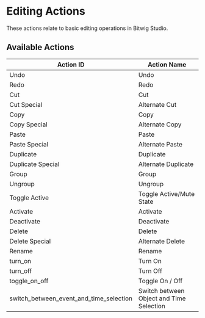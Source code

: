 # Editing Actions

These actions relate to basic editing operations in Bitwig Studio.

## Available Actions

| Action ID                                   | Action Name                                  |
| ------------------------------------------- | -------------------------------------------- |
| Undo                                        | Undo                                         |
| Redo                                        | Redo                                         |
| Cut                                         | Cut                                          |
| Cut Special                                 | Alternate Cut                                |
| Copy                                        | Copy                                         |
| Copy Special                                | Alternate Copy                               |
| Paste                                       | Paste                                        |
| Paste Special                               | Alternate Paste                              |
| Duplicate                                   | Duplicate                                    |
| Duplicate Special                           | Alternate Duplicate                          |
| Group                                       | Group                                        |
| Ungroup                                     | Ungroup                                      |
| Toggle Active                               | Toggle Active/Mute State                     |
| Activate                                    | Activate                                     |
| Deactivate                                  | Deactivate                                   |
| Delete                                      | Delete                                       |
| Delete Special                              | Alternate Delete                             |
| Rename                                      | Rename                                       |
| turn_on                                     | Turn On                                      |
| turn_off                                    | Turn Off                                     |
| toggle_on_off                               | Toggle On / Off                              |
| switch_between_event_and_time_selection     | Switch between Object and Time Selection     |
